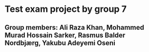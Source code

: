 # Test exam project by group 7
## Group members: Ali Raza Khan, Mohammed Murad Hossain Sarker, Rasmus Balder Nordbjærg, Yakubu Adeyemi Oseni